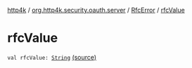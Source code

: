 [http4k](../../index.md) / [org.http4k.security.oauth.server](../index.md) / [RfcError](index.md) / [rfcValue](./rfc-value.md)

# rfcValue

`val rfcValue: `[`String`](https://kotlinlang.org/api/latest/jvm/stdlib/kotlin/-string/index.html) [(source)](https://github.com/http4k/http4k/blob/master/http4k-security-oauth/src/main/kotlin/org/http4k/security/oauth/server/OAuthError.kt#L19)